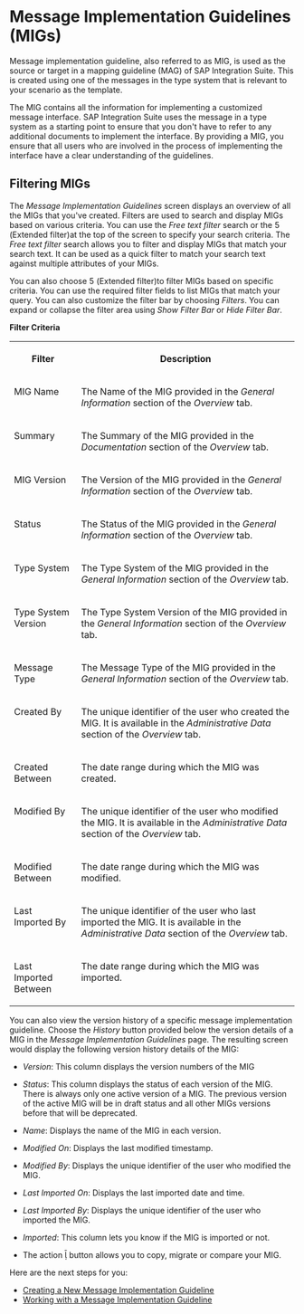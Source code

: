 <!-- loiof9f2bab3ff3a4d86863199f6531ee695 -->

<link rel="stylesheet" type="text/css" href="../css/sap-icons.css"/>

# Message Implementation Guidelines \(MIGs\)



Message implementation guideline, also referred to as MIG, is used as the source or target in a mapping guideline \(MAG\) of SAP Integration Suite. This is created using one of the messages in the type system that is relevant to your scenario as the template.

The MIG contains all the information for implementing a customized message interface. SAP Integration Suite uses the message in a type system as a starting point to ensure that you don't have to refer to any additional documents to implement the interface. By providing a MIG, you ensure that all users who are involved in the process of implementing the interface have a clear understanding of the guidelines.



<a name="loiof9f2bab3ff3a4d86863199f6531ee695__section_ejb_gxt_d4b"/>

## Filtering MIGs

The *Message Implementation Guidelines* screen displays an overview of all the MIGs that you've created. Filters are used to search and display MIGs based on various criteria. You can use the *Free text filter* search or the <span class="SAP-icons"></span> \(Extended filter\)at the top of the screen to specify your search criteria. The *Free text filter* search allows you to filter and display MIGs that match your search text. It can be used as a quick filter to match your search text against multiple attributes of your MIGs.

You can also choose <span class="SAP-icons"></span> \(Extended filter\)to filter MIGs based on specific criteria. You can use the required filter fields to list MIGs that match your query. You can also customize the filter bar by choosing *Filters*. You can expand or collapse the filter area using *Show Filter Bar* or *Hide Filter Bar*.

**Filter Criteria**


<table>
<tr>
<th valign="top">

Filter

</th>
<th valign="top">

Description

</th>
</tr>
<tr>
<td valign="top">

MIG Name

</td>
<td valign="top">

The Name of the MIG provided in the *General Information* section of the *Overview* tab.

</td>
</tr>
<tr>
<td valign="top">

Summary

</td>
<td valign="top">

The Summary of the MIG provided in the *Documentation* section of the *Overview* tab.

</td>
</tr>
<tr>
<td valign="top">

MIG Version

</td>
<td valign="top">

The Version of the MIG provided in the *General Information* section of the *Overview* tab.

</td>
</tr>
<tr>
<td valign="top">

Status

</td>
<td valign="top">

The Status of the MIG provided in the *General Information* section of the *Overview* tab.

</td>
</tr>
<tr>
<td valign="top">

Type System

</td>
<td valign="top">

The Type System of the MIG provided in the *General Information* section of the *Overview* tab.

</td>
</tr>
<tr>
<td valign="top">

Type System Version

</td>
<td valign="top">

The Type System Version of the MIG provided in the *General Information* section of the *Overview* tab.

</td>
</tr>
<tr>
<td valign="top">

Message Type

</td>
<td valign="top">

The Message Type of the MIG provided in the *General Information* section of the *Overview* tab.

</td>
</tr>
<tr>
<td valign="top">

Created By

</td>
<td valign="top">

The unique identifier of the user who created the MIG. It is available in the *Administrative Data* section of the *Overview* tab.

</td>
</tr>
<tr>
<td valign="top">

Created Between

</td>
<td valign="top">

The date range during which the MIG was created.

</td>
</tr>
<tr>
<td valign="top">

Modified By

</td>
<td valign="top">

The unique identifier of the user who modified the MIG. It is available in the *Administrative Data* section of the *Overview* tab.

</td>
</tr>
<tr>
<td valign="top">

Modified Between

</td>
<td valign="top">

The date range during which the MIG was modified.

</td>
</tr>
<tr>
<td valign="top">

Last Imported By

</td>
<td valign="top">

The unique identifier of the user who last imported the MIG. It is available in the *Administrative Data* section of the *Overview* tab.

</td>
</tr>
<tr>
<td valign="top">

Last Imported Between

</td>
<td valign="top">

The date range during which the MIG was imported.

</td>
</tr>
</table>

You can also view the version history of a specific message implementation guideline. Choose the *History* button provided below the version details of a MIG in the *Message Implementation Guidelines* page. The resulting screen would display the following version history details of the MIG:

-   *Version*: This column displays the version numbers of the MIG

-   *Status*: This column displays the status of each version of the MIG. There is always only one active version of a MIG. The previous version of the active MIG will be in draft status and all other MIGs versions before that will be deprecated.

-   *Name*: Displays the name of the MIG in each version.

-   *Modified On*: Displays the last modified timestamp.

-   *Modified By*: Displays the unique identifier of the user who modified the MIG.

-   *Last Imported On*: Displays the last imported date and time.

-   *Last Imported By*: Displays the unique identifier of the user who imported the MIG.
-   *Imported*: This column lets you know if the MIG is imported or not.
-   The action <span class="SAP-icons"></span> button allows you to copy, migrate or compare your MIG.



Here are the next steps for you:

-   [Creating a New Message Implementation Guideline](creating-a-new-message-implementation-guideline-b894de0.md)
-   [Working with a Message Implementation Guideline](working-with-a-message-implementation-guideline-9d1c1df.md)

